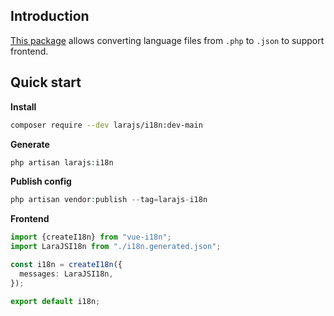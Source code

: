 ## Introduction

[This package](https://github.com/maingocthanhtan96/larajs-i18n) allows converting language files from `.php` to `.json` to support frontend.

## Quick start

**Install**

```bash
composer require --dev larajs/i18n:dev-main
```

**Generate**

```php
php artisan larajs:i18n
```

**Publish config**

```php
php artisan vendor:publish --tag=larajs-i18n
```

**Frontend**

```ts
import {createI18n} from "vue-i18n";
import LaraJSI18n from "./i18n.generated.json";

const i18n = createI18n({
  messages: LaraJSI18n,
});

export default i18n;
```
